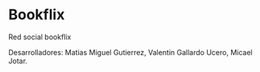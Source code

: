 # Bookflix
Red social bookflix

Desarrolladores: Matias Miguel Gutierrez, Valentin Gallardo Ucero, Micael Jotar.
